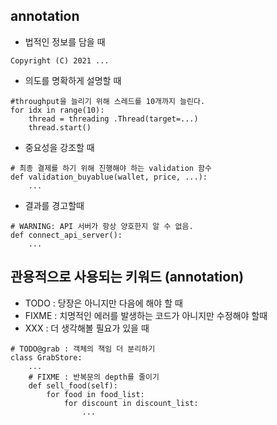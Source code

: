 ## annotation

- 법적인 정보를 담을 때

```
Copyright (C) 2021 ...
```

- 의도를 명확하게 설명할 때

```
#throughput을 늘리기 위해 스레드를 10개까지 늘린다.
for idx in range(10):
    thread = threading .Thread(target=...)
    thread.start()
```

- 중요성을 강조할 때

```
# 최종 결제를 하기 위해 진행해야 하는 validation 함수
def validation_buyablue(wallet, price, ...):
    ...
```

- 결과를 경고할때

```
# WARNING: API 서버가 항상 양호한지 알 수 없음.
def connect_api_server():
    ...
```

## 관용적으로 사용되는 키워드 (annotation)

- TODO : 당장은 아니지만 다음에 해야 할 때
- FIXME : 치명적인 에러를 발생하는 코드가 아니지만 수정해야 할때
- XXX : 더 생각해볼 필요가 있을 때

```
# TODO@grab : 객체의 책임 더 분리하기
class GrabStore:
    ...
    # FIXME : 반복문의 depth를 줄이기
    def sell_food(self):
        for food in food_list:
            for discount in discount_list:
                ...
```
